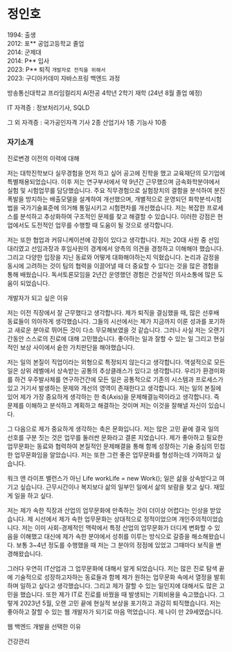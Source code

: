 # 정인호

1994: 출생  
2012: 포** 공업고등학교 졸업  
2014: 군제대  
2014: P** 입사  
2023: P** 퇴직 `개발자로 전직을 위해서 `  
2023: 구디아카데미 자바스프링 백엔드 과정 

방송통신대학교 프라임컬리지 AI전공 4학년 2학기 재학 (24년 8월 졸업 예정)

IT 자격증 : 정보처리기사, SQLD

그 외 자격증 : 국가공인자격 기사 2종 산업기사 1종 기능사 10종

### 자기소개

진로변경 이전의 이력에 대해

저는 대학진학보다 실무경험을 먼저 하고 싶어 공고에 진학을 했고 교육재단의 모기업에 특별채용되었습니다. 이후 저는 연구부서에서 약 9년간 근무했으며 금속화학분야에서 실험 및 시험업무를 담당했습니다. 주요 직무경험으로 실험장치의 결함을 분석하여 분진폭발을 방지하는 배출모델을 설계하여 개선했으며, 개별적으로 운영되던 화학분석시험법을 국가기술표준에 의거해 통일시키고 시험편차를 개선했습니다. 저는 복잡한 프로세스를 분석하고 추상화하여 구조적인 문제를 찾고 해결할 수 있습니다. 이러한 강점은 현업에서도 도전적인 업무를 수행할 때 도움이 될 것으로 생각합니다.


저는 또한 협업과 커뮤니케이션에 강점이 있다고 생각합니다. 저는 20대 사원 중 선임 대리였고 선임과장과 후임사원의 경계에서 양측의 의견을 경청하고 이해해야 했습니다. 그리고 다양한 입장을 지닌 동료와 어떻게 대화해야하는지 익혔습니다. 논리과 감정을 동시에 고려하는 것이 팀의 협력을 이끌어낼 때 더 중요할 수 있다는 것을 많은 경험을 통해 배웠습니다. 독서토론모임을 2년간 운영했던 경험은 건설적인 의사소통에 많은 도움이 되었습니다.


개발자가 되고 싶은 이유

저는 이전 직장에서 잘 근무했다고 생각합니다. 제가 퇴직을 결심했을 때, 많은 선후배 동료들이 의아하게 생각했습니다. 그들의 시선에서는 제가 지금까지 이룬 성과를 포기하고 새로운 분야로 뛰어든 것이 다소 무모해보였을 것 같습니다. 그러나 사실 저는 오랜기간동안 스스로의 진로에 대해 고민했습니다. 좋아하는 일과 잘할 수 있는 일 그리고 현실적인 보상 사이에서 숱한 가치판단을 해야했습니다.


저는 일의 본질이 직업이라는 외형으로 특정되지 않는다고 생각합니다. 역설적으로 모든 일은 상위 레벨에서 상속받는 공통의 추상클래스가 있다고 생각합니다. 우리가 환경미화를 하건 우주발사체를 연구하건간에 모든 일은 공통적으로 기존의 시스템과 프로세스가 있고 거기서 발생하는 문제와 개선의 영역이 존재한다고 생각합니다. 저는 일의 본질에 있어 제가 가장 중요하게 생각하는 한 축(Axis)을 문제해결능력이라고 생각합니다. 즉 문제를 이해하고 분석하고 계획하고 해결하는 것이며 저는 이것을 잘해낼 자신이 있습니다.

그 다음으로 제가 중요하게 생각하는 축은 문화입니다. 저는 많은 고민 끝에 결국 일의 선호를 구분 짓는 것은 업무를 둘러싼 문화라고 결론 지었습니다. 제가 좋아하고 필요한 업무문화는 동료와 협력하여 본질적인 문제해결을 통해 함께 성장하는 기술 중심의 민첩한 업무문화임을 알았습니다. 저는 또한 그런 좋은 업무문화를 형성하는데 기여하고 싶습니다.

워크 앤 라이프 밸런스가 아닌 Life workLife = new Work(); 일은 삶을 상속받다고 여기고 싶습니다. 근무시간이나 복지보다 삶의 일부인 일에서 삶의 보람을 찾고 싶다. 재밌게 일을 하고 싶다.


저는 제가 속한 직장과 산업의 업무문화에 만족하는 것이 더이상 어렵다는 인상을 받았습니다. 제 시선에서 제가 속한 업무문화는 상대적으로 정적이었으며 개인주의적이었습니다. 저는 이미 사회-경제적인 맥락에서 특정 산업의 업무문화가 더디게 변화할 수 있음을 이해했고 대신에 제가 속한 분야에서 성취를 이루는 방식으로 갈증을 해소해왔습니다. 보통 3~4년 정도를 수행했을 때 저는 그 분야의 정점에 있었고 그때마다 보직을 변경해왔습니다.


그러다 우연히 IT산업과 그 업무문화에 대해서 알게 되었습니다. 저는 많은 진로 탐색 끝에 기술적으로 성장하고자하는 동료들과 함께 제가 원하는 업무문화 속에서 열정을 발휘하며 일하고 싶다고 생각했습니다. 그리고 제가 잘할 수 있는 일인지에 대해서도 많은 고민을 했습니다. 또한 제가 IT로 진로를 바꿨을 때 발생되는 기회비용을 숙고했습니다. 그렇게 2023년 5월, 오랜 고민 끝에 현실적 보상을 포기하고 과감히 퇴직했습니다. 저는 좋아하고 잘할 수 있는 웹 개발자가 되기로 마음 먹었습니다. 제 나이 만 29세였습니다.


웹 백엔드 개발을 선택한 이유


건강관리